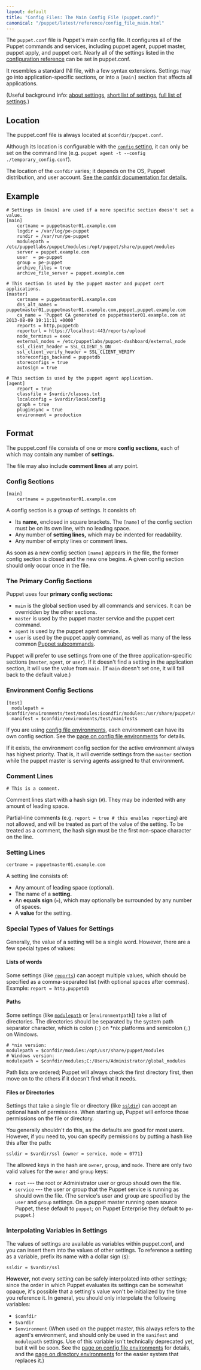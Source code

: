 ```yaml
---
layout: default
title: "Config Files: The Main Config File (puppet.conf)"
canonical: "/puppet/latest/reference/config_file_main.html"
---
```


[conf_ref]: /references/3.5.latest/configuration.html
[about]: ./config_about_settings.html
[short]: ./config_important_settings.html
[config]: /references/3.5.latest/configuration.html#config
[subcommands]: /references/3.5.latest/man/
[conf_environments]: ./environments_classic.html
[reports]: /references/3.5.latest/configuration.html#reports
[modulepath]: /references/3.5.latest/configuration.html#modulepath
[ssldir]: /references/3.5.latest/configuration.html#ssldir
[dir_environments]: ./environments.html

The `puppet.conf` file is Puppet's main config file. It configures all of the Puppet commands and services, including puppet agent, puppet master, puppet apply, and puppet cert. Nearly all of the settings listed in the [configuration reference][conf_ref] can be set in puppet.conf.

It resembles a standard INI file, with a few syntax extensions. Settings may go into application-specific sections, or into a `[main]` section that affects all applications.

(Useful background info: [about settings][about], [short list of settings][short], [full list of settings][conf_ref].)


## Location

The puppet.conf file is always located at `$confdir/puppet.conf`.

Although its location is configurable with the [`config` setting][config], it can only be set on the command line (e.g. `puppet agent -t --config ./temporary_config.conf`).

The location of the `confdir` varies; it depends on the OS, Puppet distribution, and user account. [See the confdir documentation for details.][confdir]

[confdir]: ./dirs_confdir.html


## Example

    # Settings in [main] are used if a more specific section doesn't set a value.
    [main]
        certname = puppetmaster01.example.com
        logdir = /var/log/pe-puppet
        rundir = /var/run/pe-puppet
        modulepath = /etc/puppetlabs/puppet/modules:/opt/puppet/share/puppet/modules
        server = puppet.example.com
        user  = pe-puppet
        group = pe-puppet
        archive_files = true
        archive_file_server = puppet.example.com

    # This section is used by the puppet master and puppet cert applications.
    [master]
        certname = puppetmaster01.example.com
        dns_alt_names = puppetmaster01,puppetmaster01.example.com,puppet,puppet.example.com
        ca_name = 'Puppet CA generated on puppetmaster01.example.com at 2013-08-09 19:11:11 +0000'
        reports = http,puppetdb
        reporturl = https://localhost:443/reports/upload
        node_terminus = exec
        external_nodes = /etc/puppetlabs/puppet-dashboard/external_node
        ssl_client_header = SSL_CLIENT_S_DN
        ssl_client_verify_header = SSL_CLIENT_VERIFY
        storeconfigs_backend = puppetdb
        storeconfigs = true
        autosign = true

    # This section is used by the puppet agent application.
    [agent]
        report = true
        classfile = $vardir/classes.txt
        localconfig = $vardir/localconfig
        graph = true
        pluginsync = true
        environment = production

## Format

The puppet.conf file consists of one or more **config sections,** each of which may contain any number of **settings.**

The file may also include **comment lines** at any point.

### Config Sections

    [main]
        certname = puppetmaster01.example.com

A config section is a group of settings. It consists of:

* Its **name,** enclosed in square brackets. The `[name]` of the config section must be on its own line, with no leading space.
* Any number of **setting lines,** which may be indented for readability.
* Any number of empty lines or comment lines.

As soon as a new config section `[name]` appears in the file, the former config section is closed and the new one begins. A given config section should only occur once in the file.

### The Primary Config Sections

Puppet uses four **primary config sections:**

* `main` is the global section used by all commands and services. It can be overridden by the other sections.
* `master` is used by the puppet master service and the puppet cert command.
* `agent` is used by the puppet agent service.
* `user` is used by the puppet apply command, as well as many of the less common [Puppet subcommands][subcommands].

Puppet will prefer to use settings from one of the three application-specific sections (`master`, `agent`, or `user`). If it doesn't find a setting in the application section, it will use the value from `main`. (If `main` doesn't set one, it will fall back to the default value.)

### Environment Config Sections

    [test]
      modulepath = $confdir/environments/test/modules:$condfir/modules:/usr/share/puppet/modules
      manifest = $confdir/environments/test/manifests

If you are using [config file environments][conf_environments], each environment can have its own config section. See the [page on config file environments][conf_environments] for details.

If it exists, the environment config section for the active environment always has highest priority. That is, it will override settings from the `master` section while the puppet master is serving agents assigned to that environment.

### Comment Lines

    # This is a comment.

Comment lines start with a hash sign (`#`). They may be indented with any amount of leading space.

Partial-line comments (e.g. `report = true # this enables reporting`) are not allowed, and will be treated as part of the value of the setting. To be treated as a comment, the hash sign must be the first non-space character on the line.

### Setting Lines

    certname = puppetmaster01.example.com

A setting line consists of:

* Any amount of leading space (optional).
* The name of a **setting.**
* An **equals sign** (`=`), which may optionally be surrounded by any number of spaces.
* A **value** for the setting.

### Special Types of Values for Settings

Generally, the value of a setting will be a single word. However, there are a few special types of values:

#### Lists of words

Some settings (like [`reports`][reports]) can accept multiple values, which should be specified as a comma-separated list (with optional spaces after commas). Example: `report = http,puppetdb`

#### Paths

Some settings (like [`modulepath`][modulepath] or [`environmentpath`]) take a list of directories. The directories should be separated by the system path separator character, which is colon (`:`) on \*nix platforms and semicolon (`;`) on Windows.

    # *nix version:
    modulepath = $confdir/modules:/opt/usr/share/puppet/modules
    # Windows version:
    modulepath = $confdir/modules;C:/Users/Administrator/global_modules

Path lists are ordered; Puppet will always check the first directory first, then move on to the others if it doesn't find what it needs.

#### Files or Directories

Settings that take a single file or directory (like [`ssldir`][ssldir]) can accept an optional hash of permissions. When starting up, Puppet will enforce those permissions on the file or directory.

You generally shouldn't do this, as the defaults are good for most users. However, if you need to, you can specify permissions by putting a hash like this after the path:

    ssldir = $vardir/ssl {owner = service, mode = 0771}

The allowed keys in the hash are `owner`, `group`, and `mode`. There are only two valid values for the `owner` and `group` keys:

* `root` --- the root or Administrator user or group should own the file.
* `service` --- the user or group that the Puppet service is running as should own the file. (The service's user and group are specified by the `user` and `group` settings. On a puppet master running open source Puppet, these default to `puppet`;  on Puppet Enterprise they default to `pe-puppet`.)

### Interpolating Variables in Settings

The values of settings are available as variables within puppet.conf, and you can insert them into the values of other settings. To reference a setting as a variable, prefix its name with a dollar sign (`$`):

    ssldir = $vardir/ssl

**However,** not every setting can be safely interpolated into other settings; since the order in which Puppet evaluates its settings can be somewhat opaque, it's possible that a setting's value won't be initialized by the time you reference it. In general, you should only interpolate the following variables:

* `$confdir`
* `$vardir`
* `$environment` (When used on the puppet master, this always refers to the agent's environment, and should only be used in the `manifest` and `modulepath` settings. Use of this variable isn't technically deprecated yet, but it will be soon. See the [page on config file environments][conf_environments] for details, and the [page on directory environments][dir_environments] for the easier system that replaces it.)

